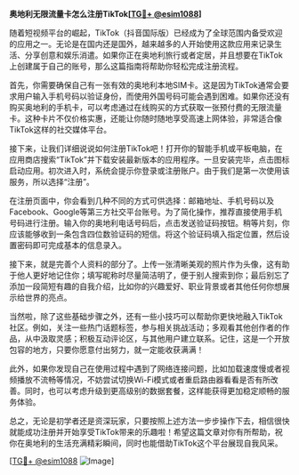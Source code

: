 **奥地利无限流量卡怎么注册TikTok[[TG💪+ @esim1088](https://t.me/s/esim1088)]**

随着短视频平台的崛起，TikTok（抖音国际版）已经成为了全球范围内备受欢迎的应用之一。无论是在国内还是国外，越来越多的人开始使用这款应用来记录生活、分享创意和娱乐消遣。如果你正在奥地利旅行或者定居，并且想要在TikTok上创建属于自己的账号，那么这篇指南将帮助你轻松完成注册流程。

首先，你需要确保自己有一张有效的奥地利本地SIM卡。这是因为TikTok通常会要求用户输入手机号码以验证身份，而使用外国号码可能会遇到困难。如果你还没有购买奥地利的手机卡，可以考虑通过在线购买的方式获取一张预付费的无限流量卡。这种卡片不仅价格实惠，还能让你随时随地享受高速上网体验，非常适合像TikTok这样的社交媒体平台。

接下来，让我们详细说说如何注册TikTok吧！打开你的智能手机或平板电脑，在应用商店搜索“TikTok”并下载安装最新版本的应用程序。一旦安装完毕，点击图标启动应用。初次进入时，系统会提示你登录或注册账户。由于我们是第一次使用该服务，所以选择“注册”。

在注册页面中，你会看到几种不同的方式可供选择：邮箱地址、手机号码以及Facebook、Google等第三方社交平台账号。为了简化操作，推荐直接使用手机号码进行注册。输入你的奥地利电话号码后，点击发送验证码按钮。稍等片刻，你应该能够收到一条包含四位数验证码的短信。将这个验证码填入指定位置，然后设置密码即可完成基本的信息录入。

接下来，就是完善个人资料的部分了。上传一张清晰美观的照片作为头像，这有助于他人更好地记住你；填写昵称时尽量简洁明了，便于别人搜索到你；最后别忘了添加一段简短有趣的自我介绍，比如你的兴趣爱好、职业背景或者其他任何你想展示给世界的亮点。

当然啦，除了这些基础步骤之外，还有一些小技巧可以帮助你更快地融入TikTok社区。例如，关注一些热门话题标签，参与相关挑战活动；多观看其他创作者的作品，从中汲取灵感；积极互动评论区，与其他用户建立联系。记住，这是一个开放包容的地方，只要你愿意付出努力，就一定能收获满满！

此外，如果你发现自己在使用过程中遇到了网络连接问题，比如加载速度慢或者视频播放不流畅等情况，不妨尝试切换Wi-Fi模式或者重启路由器看看是否有所改善。同时，也可以考虑升级到更高级别的数据套餐，这样能获得更加稳定顺畅的服务体验。

总之，无论是初学者还是资深玩家，只要按照上述方法一步步操作下去，相信很快就能成功注册并开始享受TikTok带来的乐趣啦！希望这篇文章对你有所帮助，祝你在奥地利的生活充满精彩瞬间，同时也能借助TikTok这个平台展现自我风采。

[[TG💪+ @esim1088](https://t.me/s/esim1088) ![Image](https://i.postimg.cc/4NQfJmqS/Snipaste-2025-05-13-00-14-12.png)]